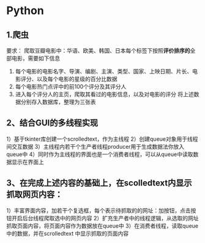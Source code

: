 # Python

## 1.爬虫
要求： 爬取豆瓣电影中：华语、欧美、韩国、日本每个标签下按照**评价排序的**全部电影，需要如下信息
1. 每个电影的电影名字、导演、编剧、主演、类型、国家、上映日期、片长、电影评分、以及每个电影的星级的百分比数据
2. 每个电影热门点评中的前100个评分及其评分人
3. 进入每个评分人的主页，爬取其看过的电影信息，以及对电影的评分
将上述数据分别存入数据库，整理为三张表

## 2、结合GUI的多线程实现
1）基于tkinter库创建一个scrolledtext，作为主线程
2）创建queue对象用于线程间交互数据
3）主线程内若干个生产者线程producer用于生成数据法你放入queue中
4）同时作为主线程的界面也是一个消费者线程，可以从queue中读取数据显示在界面上 
## 3、在完成上述内容的基础上，在scolledtext内显示抓取网页内容：
1）丰富界面内容，加若干个复选框，每个表示待抓取的的网址：加按钮，点击按钮开启后台线程爬取选中的网页内容
2）扩充生产者中的线程逻辑，从选取的网址抓取页面内容，将页面内容作为数据放在queue中
3）在消费者线程，读取queue中的数据，并在scrolledtext 中显示抓取的页面内容

